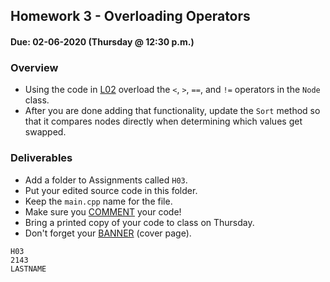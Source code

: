 ## Homework 3 - Overloading Operators
#### Due: 02-06-2020 (Thursday @ 12:30 p.m.)

### Overview

- Using the code in [L02](../../Lectures/L02/main.cpp) overload the `<`, `>`,  `==`, and `!=` operators in the `Node` class. 
- After you are done adding that functionality, update the `Sort` method so that it compares nodes directly when determining which values get swapped. 


### Deliverables

- Add a folder to Assignments called `H03`.
- Put your edited source code in this folder. 
- Keep the `main.cpp` name for the file.
- Make sure you [COMMENT](../../Resources/01-Comments/README.md) your code!
- Bring a printed copy of your code to class on Thursday.
- Don't forget your [BANNER](../../Resources/02-Banner/README.md) (cover page).

```
H03
2143
LASTNAME
```
